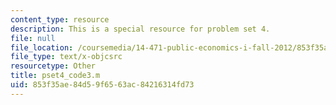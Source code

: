 ```yaml
---
content_type: resource
description: This is a special resource for problem set 4.
file: null
file_location: /coursemedia/14-471-public-economics-i-fall-2012/853f35ae84d59f6563ac84216314fd73_pset4_code3.m
file_type: text/x-objcsrc
resourcetype: Other
title: pset4_code3.m
uid: 853f35ae-84d5-9f65-63ac-84216314fd73
---
```


